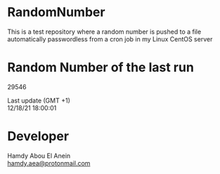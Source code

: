 # RandomNumber    
This is a test repository where a random number is pushed to a file automatically passwordless from a cron job in my Linux CentOS server    
# Random Number of the last run   
29546
      
Last update (GMT +1)    
12/18/21 18:00:01
# Developer    
Hamdy Abou El Anein   
hamdy.aea@protonmail.com
